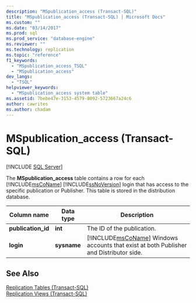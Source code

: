 ```yaml
---
description: "MSpublication_access (Transact-SQL)"
title: "MSpublication_access (Transact-SQL) | Microsoft Docs"
ms.custom: ""
ms.date: "03/14/2017"
ms.prod: sql
ms.prod_service: "database-engine"
ms.reviewer: ""
ms.technology: replication
ms.topic: "reference"
f1_keywords: 
  - "MSpublication_access_TSQL"
  - "MSpublication_access"
dev_langs: 
  - "TSQL"
helpviewer_keywords: 
  - "MSpublication_access system table"
ms.assetid: 7bebe47e-3153-4579-8092-5723667a24c6
author: cawrites
ms.author: chadam
---
```

# MSpublication_access (Transact-SQL)
[!INCLUDE [SQL Server](../../includes/applies-to-version/sqlserver.md)]

  The **MSpublication_access** table contains a row for each [!INCLUDE[msCoName](../../includes/msconame-md.md)] [!INCLUDE[ssNoVersion](../../includes/ssnoversion-md.md)] login that has access to the specific publication or Publisher. This table is stored in the distribution database.  
  
|Column name|Data type|Description|  
|-----------------|---------------|-----------------|  
|**publication_id**|**int**|The ID of the publication.|  
|**login**|**sysname**|[!INCLUDE[msCoName](../../includes/msconame-md.md)] Windows accounts that exist at both Publisher and Distributor side.|  
  
## See Also  
 [Replication Tables &#40;Transact-SQL&#41;](../../relational-databases/system-tables/replication-tables-transact-sql.md)   
 [Replication Views &#40;Transact-SQL&#41;](../../relational-databases/system-views/replication-views-transact-sql.md)  
  
  
